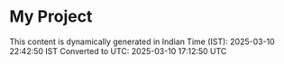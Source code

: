 # My Project

This content is dynamically generated in Indian Time (IST): 2025-03-10 22:42:50 IST
Converted to UTC: 2025-03-10 17:12:50 UTC
